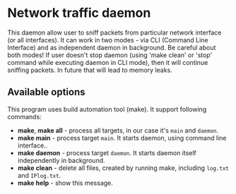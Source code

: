 Network traffic daemon
====

This daemon allow user to sniff packets from particular network interface (or all interfaces).
It can work in two modes - via CLI (Command Line Interface) and as independent daemon in background. Be careful about both modes! If user doesn't stop daemon (using 'make clean' or 'stop' command while executing daemon in CLI mode), then it will continue sniffing packets. In future that will lead to memory leaks.

Available options
----

This program uses build automation tool (make). It support following commands:
* **make**, **make all** - process all targets, in our case it's ``main`` and ``daemon``.
* **make main** - process target ``main``. It starts daemon, using command line interface..
* **make daemon** - process target ``daemon``. It starts daemon itself independently in background.
* **make clean** - delete all files, created by running make, including ``log.txt`` and ``IPlog.txt``.
* **make help** - show this message.
